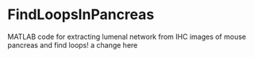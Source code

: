 # FindLoopsInPancreas
MATLAB code for extracting lumenal network from IHC images of mouse pancreas and find loops!
a change here
